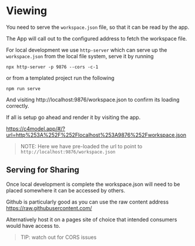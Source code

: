# Viewing

You need to serve the `workspace.json` file, so that it can be read by the app.

The App will call out to the configured address to fetch the workspace file.

For local development we use `http-server` which can serve up the `workspace.json` from the local file system, serve it by
running

```shell
npx http-server -p 9876 --cors -c-1
```

or from a templated project run the following

```shell
npm run serve
```

And visiting http://localhost:9876/workspace.json to confirm its loading correctly.

If all is setup go ahead and render it by visiting the app.

https://c4model.app/#/?url=http%253A%252F%252Flocalhost%253A9876%252Fworkspace.json

> NOTE: Here we have pre-loaded the url to point to `http://localhost:9876/workspace.json`

## Serving for Sharing

Once local development is complete the workspace.json will need to be placed somewhere it can be accessed by others.

Github is particularly good as you can use the raw content address https://raw.githubusercontent.com/

Alternatively host it on a pages site of choice that intended consumers would have access to.

> TIP: watch out for CORS issues
